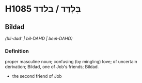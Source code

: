 # H1085 בִּלְדַּד / בלדד

## Bildad

_(bil-dad' | bil-DAHD | beel-DAHD)_

### Definition

proper masculine noun; confusing (by mingling) love; of uncertain derivation; Bildad, one of Job's friends; Bildad.

- the second friend of Job
